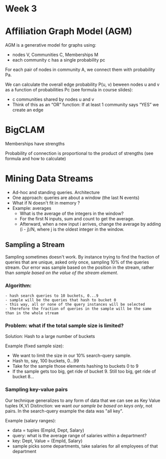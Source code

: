 Week 3
======

# Affiliation Graph Model (AGM)

AGM is a generative model for graphs using:
- nodes V, Communities C, Memberships M
- each community c has a single probability pc

For each pair of nodes in community A, we connect them with probability Pa.

We can calculate the overall edge probability P(u, v) beween nodes u and v as a function of probabilities Pc (see formula
in course slides):
- c communities shared by nodes u and v
- Think of this as an “OR” function: If at least 1 community says “YES” we create an edge

# BigCLAM
Memberships have strengths

Probability of connection is proportional to the product of strengths (see formula and how to calculate)


# Mining Data Streams

- Ad-hoc and standing queries. Architecture
- One approach: queries are about a window (the last N events)
- What if N doesn't fit in memory ?
- Example: averages
    - What is the average of the integers in the window?
    - For the first N inputs, sum and count to get the average.
    - Afterward, when a new input i arrives, change the average by adding (i - j)/N, where j is the oldest integer in the window.

## Sampling a Stream
Sampling sometimes doesn't work. By instance trying to find the fraction of queries that are unique, asked only once,
sampling 10% of the queries stream.
Our error was sample based on the position in the stream, rather than *sample based on the value of the stream element*.

### Algorithm:
    - hash search queries to 10 buckets, 0...9
    - sample will be the queries that hash to bucket 0
    - this way, all or none of the query instances will be selected
    - therefore the fraction of queries in the sample will be the same than in the whole stream

### Problem: what if the total sample size is limited?

Solution:
Hash to a large number of buckets

Example (fixed sample size):
- We want to limit the size in our 10% search-query sample.
- Hash to, say, 100 buckets, 0...99
- Take for the sample those elements hashing to buckets 0 to 9
- If the sample gets too big, get ride of bucket 9. Still too big, get ride of bucket 8...

### Sampling key-value pairs
Our technique generalizes to any form of data that we can see as Key Value tuples (K,V)
Distinction: we want *our sample be based on keys only*, not pairs. In the search-query example the data was "all key".

Example (salary ranges):
- data = tuples (EmpId, Dept, Salary)
- query: what is the average range of salaries within a department?
- key: Dept, Value = (EmpId, Salary)
- sample picks some departments, take salaries for all employees of that department














